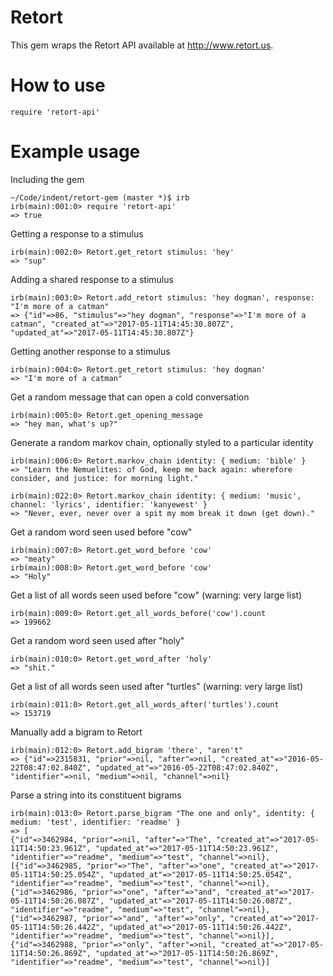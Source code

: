 # Retort

This gem wraps the Retort API available at http://www.retort.us.

# How to use

`require 'retort-api'`

# Example usage

Including the gem
```
~/Code/indent/retort-gem (master *)$ irb
irb(main):001:0> require 'retort-api'
=> true
```

Getting a response to a stimulus
```
irb(main):002:0> Retort.get_retort stimulus: 'hey'
=> "sup"
```

Adding a shared response to a stimulus
```
irb(main):003:0> Retort.add_retort stimulus: 'hey dogman', response: "I'm more of a catman"
=> {"id"=>86, "stimulus"=>"hey dogman", "response"=>"I'm more of a catman", "created_at"=>"2017-05-11T14:45:30.807Z", "updated_at"=>"2017-05-11T14:45:30.807Z"}
```

Getting another response to a stimulus
```
irb(main):004:0> Retort.get_retort stimulus: 'hey dogman'
=> "I'm more of a catman"
```

Get a random message that can open a cold conversation
```
irb(main):005:0> Retort.get_opening_message
=> "hey man, what's up?"
```

Generate a random markov chain, optionally styled to a particular identity
```
irb(main):006:0> Retort.markov_chain identity: { medium: 'bible' }
=> "Learn the Nemuelites: of God, keep me back again: wherefore consider, and justice: for morning light."

irb(main):022:0> Retort.markov_chain identity: { medium: 'music', channel: 'lyrics', identifier: 'kanyewest' }
=> "Never, ever, never over a spit my mom break it down (get down)."
```

Get a random word seen used before "cow"
```
irb(main):007:0> Retort.get_word_before 'cow'
=> "meaty"
irb(main):008:0> Retort.get_word_before 'cow'
=> "Holy"
```

Get a list of all words seen used before "cow" (warning: very large list)
```
irb(main):009:0> Retort.get_all_words_before('cow').count
=> 199662
```

Get a random word seen used after "holy"
```
irb(main):010:0> Retort.get_word_after 'holy'
=> "shit."
```

Get a list of all words seen used after "turtles" (warning: very large list)
```
irb(main):011:0> Retort.get_all_words_after('turtles').count
=> 153719
```

Manually add a bigram to Retort
```
irb(main):012:0> Retort.add_bigram 'there', "aren't"
=> {"id"=>2315831, "prior"=>nil, "after"=>nil, "created_at"=>"2016-05-22T08:47:02.840Z", "updated_at"=>"2016-05-22T08:47:02.840Z", "identifier"=>nil, "medium"=>nil, "channel"=>nil}
```

Parse a string into its constituent bigrams
```
irb(main):013:0> Retort.parse_bigram "The one and only", identity: { medium: 'test', identifier: 'readme' }
=> [
{"id"=>3462984, "prior"=>nil, "after"=>"The", "created_at"=>"2017-05-11T14:50:23.961Z", "updated_at"=>"2017-05-11T14:50:23.961Z", "identifier"=>"readme", "medium"=>"test", "channel"=>nil},
[{"id"=>3462985, "prior"=>"The", "after"=>"one", "created_at"=>"2017-05-11T14:50:25.054Z", "updated_at"=>"2017-05-11T14:50:25.054Z", "identifier"=>"readme", "medium"=>"test", "channel"=>nil},
{"id"=>3462986, "prior"=>"one", "after"=>"and", "created_at"=>"2017-05-11T14:50:26.087Z", "updated_at"=>"2017-05-11T14:50:26.087Z", "identifier"=>"readme", "medium"=>"test", "channel"=>nil},
{"id"=>3462987, "prior"=>"and", "after"=>"only", "created_at"=>"2017-05-11T14:50:26.442Z", "updated_at"=>"2017-05-11T14:50:26.442Z", "identifier"=>"readme", "medium"=>"test", "channel"=>nil}],
{"id"=>3462988, "prior"=>"only", "after"=>nil, "created_at"=>"2017-05-11T14:50:26.869Z", "updated_at"=>"2017-05-11T14:50:26.869Z", "identifier"=>"readme", "medium"=>"test", "channel"=>nil}]
```